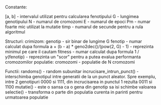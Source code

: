 Constante:

[a, b] - intervalul utilizat pentru calcularea fenotipului
G - lungimea genotipului
N - numarul de cromozomi
E - numarul de epoci
Pm - numar foarte mic utilizat la mutatie
timp - numarul de secunde pentru a rula algoritmul

Structuri:
crimizom:
	genotip - sir binar de lungime G
	fenotip - numar calculat dupa formula a + (b - a) * geno2dec()/(pow(2, G) - 1) - reprezinta minimul pe care il cautam
	fitness - numar calculat dupa formula 1 / y(fenotip) - reprezinta un "scor" pentru a putea evalua performanta cromozomilor 
populatie:
	cromozomi - populatie de N cromozomi

Functii:
randoms() - random subunitar
incrucisare_intrun_punct() - interschimba genotipul intre generatii de la un punct aleator. Spre exemplu, intre 2 genotipuri 0000 si 1111, din incrucisarea in punctul 1 rezulta 0011 si 1100
mutatie() - este o sansa ca o gena din genotip sa isi schimbe valoarea
selectie() - transforma o parte din populatia curenta in parinti pentru urmatoarea populatie 
